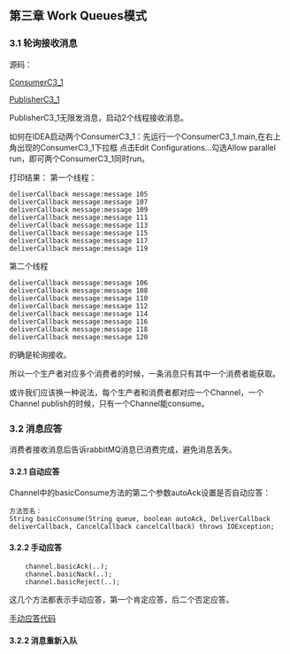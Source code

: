 ## 第三章 Work Queues模式

### 3.1 轮询接收消息

源码：

[ConsumerC3_1](https://github.com/YuxingXie/study-rabbitmq/raw/main/src/main/java/com/lingyun/study/rabbitmq/c3/ConsumerC3_1.java)

[PublisherC3_1](https://github.com/YuxingXie/study-rabbitmq/raw/main/src/main/java/com/lingyun/study/rabbitmq/c3/PublisherC3_1.java)

PublisherC3_1无限发消息，启动2个线程接收消息。

如何在IDEA启动两个ConsumerC3_1：先运行一个ConsumerC3_1.main,在右上角出现的ConsumerC3_1下拉框
点击Edit Configurations...勾选Allow parallel run，即可两个ConsumerC3_1同时run。

打印结果：
第一个线程：
```text
deliverCallback message:message 105
deliverCallback message:message 107
deliverCallback message:message 109
deliverCallback message:message 111
deliverCallback message:message 113
deliverCallback message:message 115
deliverCallback message:message 117
deliverCallback message:message 119
```
第二个线程
```text
deliverCallback message:message 106
deliverCallback message:message 108
deliverCallback message:message 110
deliverCallback message:message 112
deliverCallback message:message 114
deliverCallback message:message 116
deliverCallback message:message 118
deliverCallback message:message 120
```
的确是轮询接收。

所以一个生产者对应多个消费者的时候，一条消息只有其中一个消费者能获取。

或许我们应该换一种说法，每个生产者和消费者都对应一个Channel，一个Channel publish的时候，只有一个Channel能consume。

### 3.2 消息应答

消费者接收消息后告诉rabbitMQ消息已消费完成，避免消息丢失。

#### 3.2.1 自动应答

Channel中的basicConsume方法的第二个参数autoAck设置是否自动应答：
```text
方法签名：
String basicConsume(String queue, boolean autoAck, DeliverCallback deliverCallback, CancelCallback cancelCallback) throws IOException;
```
#### 3.2.2 手动应答

        channel.basicAck(..);
        channel.basicNack(..);
        channel.basicReject(..);
        
这几个方法都表示手动应答，第一个肯定应答，后二个否定应答。

[手动应答代码](https://github.com/YuxingXie/study-rabbitmq/raw/main/src/main/java/com/lingyun/study/rabbitmq/c3/ConsumerC3_2.java)


#### 3.2.2 消息重新入队
    